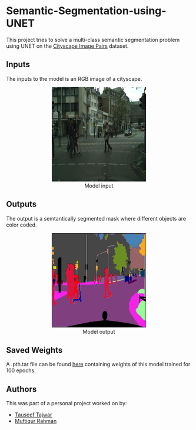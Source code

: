 # Semantic-Segmentation-using-UNET

This project tries to solve a multi-class semantic segmentation problem using UNET on the [Cityscape Image Pairs](https://www.kaggle.com/dansbecker/cityscapes-image-pairs) dataset.

## Inputs
The inputs to the model is an RGB image of a cityscape. 

<p align="center">
    <img width="256" height="256" src="https://github.com/tauseef09/Semantic-Segmentation-using-UNET/blob/master/readme_images/input.jpg">
    <br>
    Model input
</p>

## Outputs
The output is a semtantically segmented mask where different objects are color coded.

<p align="center">
    <img width="256" height="256" src="https://github.com/tauseef09/Semantic-Segmentation-using-UNET/blob/master/readme_images/output.jpg">
    <br>
    Model output
</p>

## Saved Weights
A .pth.tar file can be found [here](https://drive.google.com/drive/u/0/folders/1OroW6nzyOo3882BFTUPFQibFUOxO5kUx) containing weights of this model trained for 100 epochs.

## Authors
This was part of a personal project worked on by: 
- [Tauseef Tajwar](https://github.com/tauseef09)
- [Muftiqur Rahman](https://github.com/Muftiqur1111)

